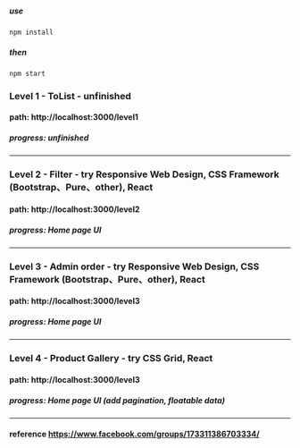 #####  use
```
npm install
```
#####  then
```
npm start
```

### Level 1 - ToList - unfinished
####    path: http://localhost:3000/level1
#####   progress: unfinished
---

### Level 2 - Filter - try Responsive Web Design, CSS Framework (Bootstrap、Pure、other), React
####    path: http://localhost:3000/level2
#####   progress: Home page UI
---

### Level 3 - Admin order - try Responsive Web Design, CSS Framework (Bootstrap、Pure、other), React
####    path: http://localhost:3000/level3
#####   progress: Home page UI
---

### Level 4 - Product Gallery - try CSS Grid, React
####    path: http://localhost:3000/level3
#####   progress: Home page UI (add pagination, floatable data)
---

####    reference https://www.facebook.com/groups/173311386703334/
